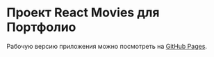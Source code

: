 # Проект React Movies для Портфолио

Рабочую версию приложения можно посмотреть на [GitHub Pages](https://066вут.github.io/react-movies/).